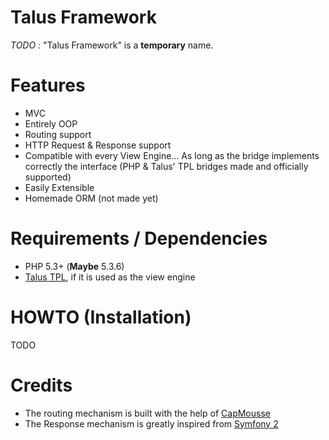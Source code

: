Talus Framework
===============
*TODO :* "Talus Framework" is a **temporary** name.

Features
========
- MVC
- Entirely OOP
- Routing support
- HTTP Request & Response support
- Compatible with every View Engine... As long as the bridge implements correctly the interface (PHP & Talus' TPL bridges made and officially supported)
- Easily Extensible
- Homemade ORM (not made yet)

Requirements / Dependencies
===========================
- PHP 5.3+ (**Maybe** 5.3.6)
- [Talus TPL](https://github.com/Taluu/Talus-TPL), if it is used as the view engine

HOWTO (Installation)
====================
TODO

Credits
=======
- The routing mechanism is built with the help of [CapMousse](https://github.com/CapMousse)
- The Response mechanism is greatly inspired from [Symfony 2](https://github.com/symfony/symfony)
